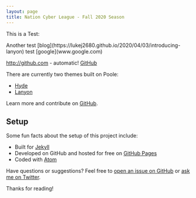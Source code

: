```yaml
---
layout: page
title: Nation Cyber League - Fall 2020 Season
---
```


<p class="message">
  This is a Test:
</p>
Another test [blog](https://lukej2680.github.io/2020/04/03/introducing-lanyon)
test [google](www.google.com)

http://github.com - automatic!
[GitHub](http://github.com)

There are currently two themes built on Poole:

* [Hyde](http://hyde.getpoole.com)
* [Lanyon](http://lanyon.getpoole.com)

Learn more and contribute on [GitHub](www.google.com).

## Setup

Some fun facts about the setup of this project include:

* Built for [Jekyll](https://jekyllrb.com)
* Developed on GitHub and hosted for free on [GitHub Pages](https://pages.github.com)
* Coded with [Atom](https://atom.io)

Have questions or suggestions? Feel free to [open an issue on GitHub](https://github.com/poole/issues/new) or [ask me on Twitter](https://twitter.com/mdo).

Thanks for reading!
